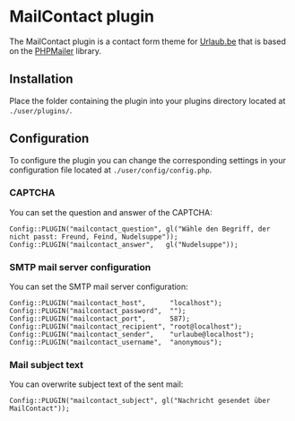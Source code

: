 # MailContact plugin
The MailContact plugin is a contact form theme for [Urlaub.be](https://github.com/urlaube/urlaube) that is based on the [PHPMailer](https://github.com/PHPMailer/PHPMailer) library.

## Installation
Place the folder containing the plugin into your plugins directory located at `./user/plugins/`.

## Configuration
To configure the plugin you can change the corresponding settings in your configuration file located at `./user/config/config.php`.

### CAPTCHA
You can set the question and answer of the CAPTCHA:
```
Config::PLUGIN("mailcontact_question", gl("Wähle den Begriff, der nicht passt: Freund, Feind, Nudelsuppe"));
Config::PLUGIN("mailcontact_answer",   gl("Nudelsuppe"));
```

### SMTP mail server configuration
You can set the SMTP mail server configuration:
```
Config::PLUGIN("mailcontact_host",      "localhost");
Config::PLUGIN("mailcontact_password",  "");
Config::PLUGIN("mailcontact_port",      587);
Config::PLUGIN("mailcontact_recipient", "root@localhost");
Config::PLUGIN("mailcontact_sender",    "urlaube@localhost");
Config::PLUGIN("mailcontact_username",  "anonymous");
```

### Mail subject text
You can overwrite subject text of the sent mail:
```
Config::PLUGIN("mailcontact_subject", gl("Nachricht gesendet über MailContact"));
```

